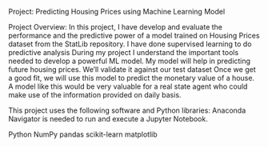 Project: Predicting Housing Prices using Machine Learning Model

Project Overview:
In this project, I have develop and evaluate the performance and the predictive power of a model trained on Housing Prices dataset from the StatLib repository.
I have done supervised learning  to do predictive analysis
During my project I understand the important tools needed to develop a powerful ML model.
My model will help  in predicting future housing prices.
We’ll validate it against our test dataset
Once we get a good fit, we will use this model to predict the monetary value of a house.
A model like this would be very valuable for a real state agent who could make use of the information provided on daily basis.

This project uses the following software and Python libraries:
Anaconda Navigator is needed to run and execute a Jupyter Notebook.

Python
NumPy
pandas
scikit-learn
matplotlib
